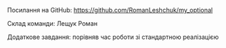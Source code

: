 Посилання на GitHub: https://github.com/RomanLeshchuk/my_optional

Склад команди: Лещук Роман

Додаткове завдання: порівняв час роботи зі стандартною реалізацією